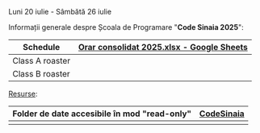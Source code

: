 Luni 20 iulie -  Sâmbătă 26 iulie

Informații generale despre Școala de Programare "**Code Sinaia 2025**":

| Schedule        | [Orar consolidat 2025.xlsx - Google Sheets](https://docs.google.com/spreadsheets/d/1nXoItEMP9Q5N4ED7zwNDKo0_VqPZYsc2/edit?gid=107350743#gid=107350743) |
| --------------- | ------------------------------------------------------------------------------------------------------------------------------------------------------ |
| Class A roaster |                                                                                                                                                        |
| Class B roaster |                                                                                                                                                        |

<u>Resurse</u>:

| Folder de date accesibile în mod "read-only" | [CodeSinaia](https://1drv.ms/f/c/5a9a629557a7747a/EgkuhzgPUEBAo9g3kYH6nJkBCMpClkncq5gToC5gPqSeyA?e=zUbn6i) |
| -------------------------------------------- | ---------------------------------------------------------------------------------------------------------- |
|                                              |                                                                                                            |
